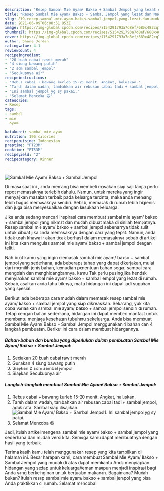 ```yaml
---
description: "Resep Sambal Mie Ayam/ Bakso + Sambal Jempol yang lezat dan Mudah Dibuat"
title: "Resep Sambal Mie Ayam/ Bakso + Sambal Jempol yang lezat dan Mudah Dibuat"
slug: 819-resep-sambal-mie-ayam-bakso-sambal-jempol-yang-lezat-dan-mudah-dibuat
date: 2021-06-09T06:08:51.853Z
image: https://img-global.cpcdn.com/recipes/5154291793a7d8ef/680x482cq70/sambal-mie-ayam-bakso-sambal-jempol-foto-resep-utama.jpg
thumbnail: https://img-global.cpcdn.com/recipes/5154291793a7d8ef/680x482cq70/sambal-mie-ayam-bakso-sambal-jempol-foto-resep-utama.jpg
cover: https://img-global.cpcdn.com/recipes/5154291793a7d8ef/680x482cq70/sambal-mie-ayam-bakso-sambal-jempol-foto-resep-utama.jpg
author: Shane Jordan
ratingvalue: 4.1
reviewcount: 4
recipeingredient:
- "20 buah cabai rawit merah"
- "4 siung bawang putih"
- "2 sdm sambal jempol"
- "Secukupnya air"
recipeinstructions:
- "Rebus cabai + bawang kurleb 15-20 menit. Angkat, haluskan."
- "Taruh dalam wadah, tambahkan air rebusan cabai tadi + sambal jempol, aduk rata. Sambal siap disajikan."
- "Ini sambal jempol yg sy pakai."
- "Selamat Mencoba 😃"
categories:
- Resep
tags:
- sambal
- mie
- ayam

katakunci: sambal mie ayam 
nutrition: 196 calories
recipecuisine: Indonesian
preptime: "PT23M"
cooktime: "PT53M"
recipeyield: "2"
recipecategory: Dinner

---
```



![Sambal Mie Ayam/ Bakso + Sambal Jempol](https://img-global.cpcdn.com/recipes/5154291793a7d8ef/680x482cq70/sambal-mie-ayam-bakso-sambal-jempol-foto-resep-utama.jpg)

Di masa  saat ini , anda memang bisa membeli masakan siap saji tanpa perlu repot memasaknya terlebih dahulu. Namun, untuk mereka yang ingin menyajikan masakan terbaik pada keluarga tercinta, maka anda memang lebih bagus memasaknya sendiri. Sebab, memasak di rumah lebih higienis dan juga bisa menyesuaikan dengan kesukaan keluarga.

Jika anda sedang mencari inspirasi cara membuat sambal mie ayam/ bakso + sambal jempol yang nikmat dan mudah dibuat,maka di sinilah tempatnya. Resep sambal mie ayam/ bakso + sambal jempol  sebenarnya tidak sulit untuk dibuat jika anda memasaknya dengan cara yang tepat. Namun, anda tidak usah khawatir akan tidak berhasil dalam memasaknya 
sebab di artikel ini kita akan mengulas sambal mie ayam/ bakso + sambal jempol dengan teliti.  



Nah buat kamu yang ingin memasak sambal mie ayam/ bakso + sambal jempol yang sederhana, ada beberapa tahap yang dapat dikerjakan, mulai dari memilih jenis bahan, kemudian penentuan bahan segar, sampai cara mengolah dan menghidangkannya. kamu Tak perlu pusing jika hendak menyiapkan sambal mie ayam/ bakso + sambal jempol yang lezat di rumah. Sebab, asalkan anda  tahu triknya, maka hidangan ini dapat jadi suguhan yang spesial.

Berikut, ada beberapa cara mudah dalam memasak resep sambal mie ayam/ bakso + sambal jempol yang siap dikreasikan. Sekarang, yuk kita coba variasikan sambal mie ayam/ bakso + sambal jempol sendiri di rumah. Tetap dengan bahan sederhana, hidangan ini dapat memberi manfaat untuk membantu menjaga kesehatan tubuhmu sekeluarga. Anda bisa membuat Sambal Mie Ayam/ Bakso + Sambal Jempol menggunakan 4 bahan dan 4 langkah pembuatan. Berikut ini cara dalam membuat hidangannya.

<!--inarticleads1-->

##### Bahan-bahan dan bumbu yang diperlukan dalam pembuatan Sambal Mie Ayam/ Bakso + Sambal Jempol:

1. Sediakan 20 buah cabai rawit merah
1. Gunakan 4 siung bawang putih
1. Siapkan 2 sdm sambal jempol
1. Siapkan Secukupnya air




<!--inarticleads2-->

##### Langkah-langkah membuat Sambal Mie Ayam/ Bakso + Sambal Jempol:

1. Rebus cabai + bawang kurleb 15-20 menit. Angkat, haluskan.
1. Taruh dalam wadah, tambahkan air rebusan cabai tadi + sambal jempol, aduk rata. Sambal siap disajikan.
<img src="https://img-global.cpcdn.com/steps/e85e72fe0632cd0a/160x128cq70/sambal-mie-ayam-bakso-sambal-jempol-langkah-memasak-2-foto.jpg" alt="Sambal Mie Ayam/ Bakso + Sambal Jempol">1. Ini sambal jempol yg sy pakai.
1. Selamat Mencoba 😃




Jadi, itulah artikel mengenai  sambal mie ayam/ bakso + sambal jempol  yang sederhana dan mudah versi kita. Semoga kamu dapat membuatnya dengan hasil yang terbaik. 

Terima kasih kamu telah menggunakan resep yang kita tampilkan di halaman ini. Besar harapan kami, cara membuat  Sambal Mie Ayam/ Bakso + Sambal Jempol yang mudah di atas dapat membantu Anda menyiapkan hidangan yang sedap untuk keluarga/teman maupun menjadi inspirasi bagi Anda yang berkeinginan untuk berjualan makanan. Bagaimana? Mudah bukan? Itulah resep sambal mie ayam/ bakso + sambal jempol yang bisa Anda praktikkan di rumah. Selamat mencoba!

